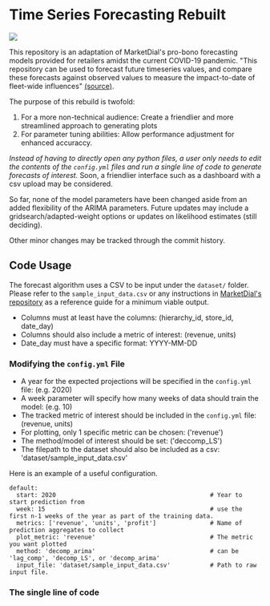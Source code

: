 # Time Series Forecasting Rebuilt 

![](https://raw.githubusercontent.com/tykiww/imgbucket/master/img/arima12/ener2.png)

This repository is an adaptation of MarketDial's pro-bono forecasting models provided for retailers amidst the current COVID-19 pandemic. "This repository can be used to forecast future timeseries values, and compare these forecasts against observed values to measure the impact-to-date of fleet-wide influences" [(source)](https://github.com/gkropf/timeseries-impacted-projections).

The purpose of this rebuild is twofold:
  1) For a more non-technical audience: Create a friendlier and more streamlined approach to generating plots
  2) For parameter tuning abilities: Allow performance adjustment for enhanced accuraccy.

*Instead of having to directly open any python files, a user only needs to edit the contents of the `config.yml` files and run a single line of code to generate forecasts of interest.* Soon, a friendlier interface such as a dashboard with a csv upload may be considered.

So far, none of the model parameters have been changed aside from an added flexibility of the ARIMA parameters. Future updates may include a gridsearch/adapted-weight options or updates on likelihood estimates (still deciding).

Other minor changes may be tracked through the commit history.

## Code Usage

The forecast algorithm uses a CSV to be input under the `dataset/` folder. Please refer to the `sample_input_data.csv` or any instructions in [MarketDial's repository](https://github.com/gkropf/timeseries-impacted-projections) as a reference guide for a minimum viable output.

- Columns must at least have the columns: (hierarchy_id, store_id, date_day)
- Columns should also include a metric of interest: (revenue, units)
- Date_day must have a specific format: YYYY-MM-DD

### Modifying the `config.yml` File


- A year for the expected projections will be specified in the `config.yml` file: (e.g. 2020)
- A week parameter will specify how many weeks of data should train the model: (e.g. 10)
- The tracked metric of interest should be included in the `config.yml` file: (revenue, units)
- For plotting, only 1 specific metric can be chosen: ('revenue')
- The method/model of interest should be set: ('deccomp_LS')
- The filepath to the dataset should also be included as a csv: 'dataset/sample_input_data.csv'

Here is an example of a useful configuration.

```
default:
  start: 2020                                           # Year to start prediction from
  week: 15                                              # use the first n-1 weeks of the year as part of the training data.
  metrics: ['revenue', 'units', 'profit']               # Name of prediction aggregates to collect
  plot_metric: 'revenue'                                # The metric you want plotted
  method: 'decomp_arima'                                # can be 'lag_comp', 'decomp_LS', or 'decomp_arima'
  input_file: 'dataset/sample_input_data.csv'           # Path to raw input file.
```


### The single line of code

```

```
